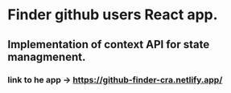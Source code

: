 # Finder github users React app.

## Implementation of context API for state managmenent.

### link to he app -> https://github-finder-cra.netlify.app/
